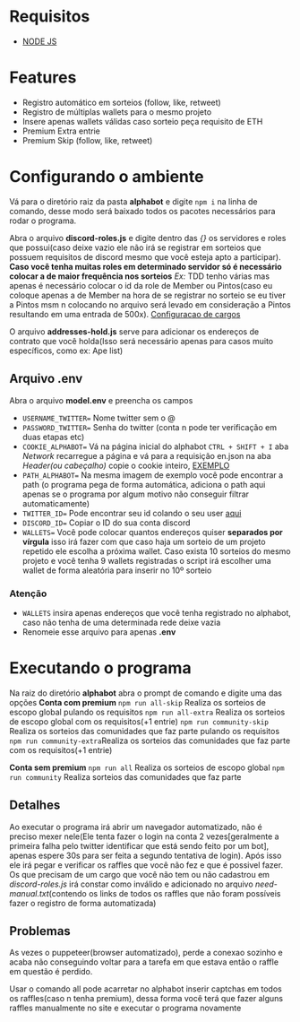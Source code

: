 # Requisitos
 - [NODE JS](https://nodejs.org/en)

# Features
 * Registro automático em sorteios (follow, like, retweet)
 * Registro de múltiplas wallets para o mesmo projeto
 * Insere apenas wallets válidas caso sorteio peça requisito de ETH
 * Premium Extra entrie
 * Premium Skip (follow, like, retweet)

# Configurando o ambiente
Vá para o diretório raiz da pasta __alphabot__ e digite `npm i` na linha de comando, desse modo será baixado todos os pacotes necessários para rodar o programa.

Abra o arquivo __discord-roles.js__ e digite dentro das *{}* os servidores e roles que possui(caso deixe vazio ele não irá se registrar em sorteios que possuem requisitos de discord mesmo que você esteja apto a participar).
**Caso você tenha muitas roles em determinado servidor só é necessário colocar a de maior frequência nos sorteios**
*Ex:* TDD tenho várias mas apenas é necessário colocar o id da role de Member ou Pintos(caso eu coloque apenas a de Member na hora de se registrar no sorteio se eu tiver a Pintos msm n colocando no arquivo será levado em consideração a Pintos resultando em uma entrada de 500x).
[Configuracao de cargos](https://prnt.sc/NGrY2JarRs9y)

O arquivo __addresses-hold.js__ serve para adicionar os endereços de contrato que você holda(Isso será necessário apenas para casos muito específicos, como ex: Ape list)


## Arquivo .env
Abra o arquivo __model.env__ e preencha os campos
 - `USERNAME_TWITTER=` Nome twitter sem o @
 - `PASSWORD_TWITTER=` Senha do twitter (conta n pode ter verificação em duas etapas etc)
 - `COOKIE_ALPHABOT=` Vá na página inicial do alphabot `CTRL + SHIFT + I` aba _Network_ recarregue a página e vá para a requisição en.json na aba _Header(ou cabeçalho)_ copie o cookie inteiro, [EXEMPLO](https://prnt.sc/XA_IKlHbDk14)
 - `PATH_ALPHABOT=` Na mesma imagem de exemplo você pode encontrar a path (o programa pega de forma automática, adiciona o path aqui apenas se o programa por algum motivo não conseguir filtrar automaticamente)
 - `TWITTER_ID=` Pode encontrar seu id colando o seu user [aqui](https://tweeterid.com/)
 - `DISCORD_ID=` Copiar o ID do sua conta discord
 - `WALLETS=` Você pode colocar quantos endereços quiser __separados por vírgula__ isso irá fazer com que caso haja um sorteio de um projeto repetido ele escolha a próxima wallet. Caso exista 10 sorteios do mesmo projeto e você tenha 9 wallets registradas o script irá escolher uma wallet de forma aleatória para inserir no 10º sorteio

 ### Atenção
  - `WALLETS` insira apenas endereços que você tenha registrado no alphabot, caso não tenha de uma determinada rede deixe vazia
  - Renomeie esse arquivo para apenas __.env__

# Executando o programa
Na raiz do diretório __alphabot__ abra o prompt de comando e digite uma das opções
**Conta com premium**
`npm run all-skip` Realiza os sorteios de escopo global pulando os requisitos
`npm run all-extra` Realiza os sorteios de escopo global com os requisitos(+1 entrie)
`npm run community-skip` Realiza os sorteios das comunidades que faz parte pulando os requisitos
`npm run community-extra`Realiza os sorteios das comunidades que faz parte com os requisitos(+1 entrie)

**Conta sem premium**
`npm run all` Realiza os sorteios de escopo global
`npm run community` Realiza sorteios das comunidades que faz parte


## Detalhes
Ao executar o programa irá abrir um navegador automatizado, não é preciso mexer nele(Ele tenta fazer o login na conta 2 vezes[geralmente a primeira falha pelo twitter identificar que está sendo feito por um bot], apenas espere 30s para ser feita a segundo tentativa de login). Após isso ele irá pegar e verificar os raffles que você não fez e que é possivel fazer. Os que precisam de um cargo que você não tem ou não cadastrou em _discord-roles.js_ irá constar como inválido e adicionado no arquivo _need-manual.txt_(contendo os links de todos os raffles que não foram possíveis fazer o registro de forma automatizada)


## Problemas
As vezes o puppeteer(browser automatizado), perde a conexao sozinho e acaba não conseguindo voltar para a tarefa em que estava então o raffle em questão é perdido. 

Usar o comando all pode acarretar no alphabot inserir captchas em todos os raffles(caso n tenha premium), dessa forma você terá que fazer alguns raffles manualmente no site e executar o programa novamente
